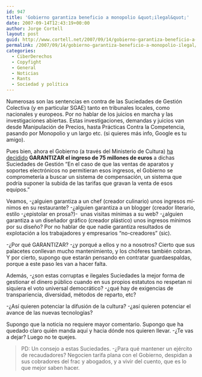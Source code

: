 ```yaml
---
id: 947
title: 'Gobierno garantiza beneficio a monopolio &quot;ilegal&quot;'
date: 2007-09-14T12:43:19+00:00
author: Jorge Cortell
layout: post
guid: http://www.cortell.net/2007/09/14/gobierno-garantiza-beneficio-a-monopolio-ilegal/
permalink: /2007/09/14/gobierno-garantiza-beneficio-a-monopolio-ilegal/
categories:
  - CiberDerechos
  - Copyfight
  - General
  - Noticias
  - Rants
  - Sociedad y polí­tica
---
```

Numerosas son las sentencias en contra de las Suciedades de Gestión Colectiva (y en particular SGAE) tanto en tribunales locales, como nacionales y europeos. Por no hablar de los juicios en marcha y las investigaciones abiertas. Estas investigaciones, demandas y juicios van desde Manipulación de Precios, hasta Prácticas Contra la Competencia, pasando por Monopolio y un largo etc. (si quieres más info, Google es tu amigo).

Pues bien, ahora el Gobierno (a través del Ministerio de Cultura) <a target="_blank" title="Noticia cadena Ser" href="http://www.cadenaser.com/cultura/articulo/gobierno-garantizara-cobro-75-millones/csrcsrpor/20070913csrcsrcul_1/Tes">ha decidido</a> **GARANTIZAR el ingreso de 75 millones de euros** a dichas Suciedades de Gestión &#8220;En el caso de que las ventas de aparatos y soportes electrónicos no permitieran esos ingresos, el Gobierno se comprometerí­a a buscar un sistema de compensación, un sistema que podrí­a suponer la subida de las tarifas que gravan la venta de esos equipos.&#8221;

Veamos, -¿alguien garantiza a un chef (creador culinario) unos ingresos mí­nimos en su restaurante? -¿alguien garantiza a un blogger (creador literario, estilo -¿epistolar en prosa?)-  unas visitas mí­nimas a su web? -¿alguien garantiza a un diseñador gráfico (creador plástico) unos ingresos mí­nimos por su diseño? Por no hablar de que nadie garantiza resultados de explotación a los trabajadores y empresarios &#8220;no-creadores&#8221; (sic).

-¿Por qué GARANTIZAR? -¿y porqué a ellos y no a nosotros? Cierto que sus palacetes conllevan mucho mantenimiento, y los chóferes también cobran. Y por cierto, supongo que estarán pensando en contratar guardaespaldas, porque a este paso les van a hacer falta.
  
Además, -¿son estas corruptas e ilegales Suciedades la mejor forma de gestionar el dinero público cuando en sus propios estatutos no respetan ni siquiera el voto universal democrático? -¿qué hay de exigencias de transpariencia, diversidad, métodos de reparto, etc?
  
-¿Así­ quieren potenciar la difusión de la cultura? -¿así­ quieren potenciar el avance de las nuevas tecnologí­as?

Supongo que la noticia no requiere mayor comentario. Supongo que ha quedado claro quién manda aquí­ y hacia dónde nos quieren llevar. -¿Te vas a dejar? Luego no te quejes.

> PD: Un consejo a estas Suciedades. -¿Para qué mantener un ejército de recaudadores? Negocien tarifa plana con el Gobierno, despidan a sus cobradores del frac y abogados, y a vivir del cuento, que es lo que mejor saben hacer.